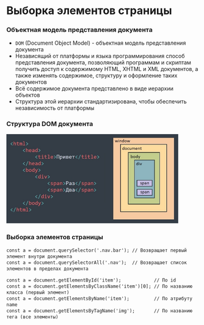# Выборка элементов страницы

<!-- xxxxxxxxxxxxxxxxxxxxxxxxxxxxxxxxxxxxxxxxxxxxxxxxxxxxxxx -->
### Объектная модель представления документа
<!-- xxxxxxxxxxxxxxxxxxxxxxxxxxxxxxxxxxxxxxxxxxxxxxxxxxxxxxx -->

- `DOM` (Document Object Model) - объектная модель представления документа
- Независящий от платформы и языка программирования способ представления документа, позволяющий программам и скриптам получить доступ к содержимому HTML, XHTML и XML документов, а также изменять содержимое, структуру и оформление таких документов
- Всё содержимое документа представлено в виде иерархии объектов
- Структура этой иерархии стандартизирована, чтобы обеспечить независимость от платформы


<!-- xxxxxxxxxxxxxxxxxxxxxxxxxxxxxxxxxxxxxxxxxxxxxxxxxxxxxxx -->
### Структура DOM документа
<!-- xxxxxxxxxxxxxxxxxxxxxxxxxxxxxxxxxxxxxxxxxxxxxxxxxxxxxxx -->
<img src="../@img/dom.jpg" style="width: 450px" />

<!-- xxxxxxxxxxxxxxxxxxxxxxxxxxxxxxxxxxxxxxxxxxxxxxxxxxxxxxx -->
### Выборка элементов страницы
<!-- xxxxxxxxxxxxxxxxxxxxxxxxxxxxxxxxxxxxxxxxxxxxxxxxxxxxxxx -->
```js:no-line-numbers
const a = document.querySelector('.nav.bar'); // Возвращает первый элемент внутри документа
const a = document.querySelectorAll('.nav');  // Возвращает список элементов в пределах документа
```

```js:no-line-numbers
const a = document.getElementById('item');            // По id
const a = document.getElementsByClassName('item')[0]; // По названию класса (первый элемент)
const a = document.getElementsByName('item');         // По атрибуту name
const a = document.getElementsByTagName('img');       // По названию тега (все элементы)
```
